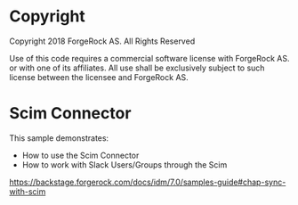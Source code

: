 Copyright
=============
Copyright 2018 ForgeRock AS. All Rights Reserved

Use of this code requires a commercial software license with ForgeRock AS.
or with one of its affiliates. All use shall be exclusively subject
to such license between the licensee and ForgeRock AS.

Scim Connector
=============================

This sample demonstrates:
 * How to use the Scim Connector
 * How to work with Slack Users/Groups through the Scim
  
https://backstage.forgerock.com/docs/idm/7.0/samples-guide#chap-sync-with-scim